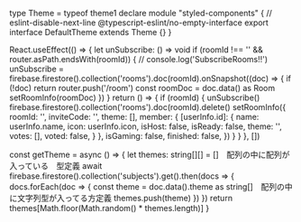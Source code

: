 type Theme = typeof theme1
declare module "styled-components" {
  // eslint-disable-next-line @typescript-eslint/no-empty-interface
  export interface DefaultTheme extends Theme {}
}

  React.useEffect(() => {
    let unSubscribe: () => void
    if (roomId !== '' && router.asPath.endsWith(roomId)) {
      // console.log('SubscribeRooms!!')
      unSubscribe = firebase.firestore().collection('rooms').doc(roomId).onSnapshot((doc) => {
        if (!doc) return router.push('/room')
        const roomDoc = doc.data() as Room
        setRoomInfo(roomDoc)
      })
    }
    return () => {
      if (roomId) {
        unSubscribe()
        firebase.firestore().collection('rooms').doc(roomId).delete()
        setRoomInfo({
          roomId: '',
          inviteCode: '',
          theme: [],
          member: {
            [userInfo.id]: {
              name: userInfo.name,
              icon: userInfo.icon,
              isHost: false,
              isReady: false,
              theme: '',
              votes: [],
              voted: false,
            }
          },
          isGaming: false,
          finished: false,
        })
      }
    }
  }, [])

  const getTheme = async () => {
    let themes: string[][] = []　配列の中に配列が入っている　型定義
    await firebase.firestore().collection('subjects').get().then(docs => {
      docs.forEach(doc => {
        const theme = doc.data().theme as string[]　配列の中に文字列型が入ってる方定義
        themes.push(theme)
      })
    })
    return themes[Math.floor(Math.random() * themes.length)]
  }